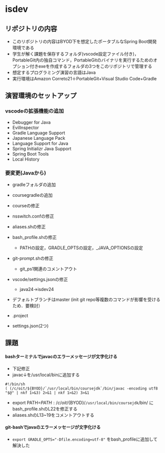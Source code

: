 # isdev
## リポジトリの内容
- このリポジトリの内容はBYOD下を想定したポータブルなSpring Boot開発環境である
- 学生が解く課題を保存するフォルダ(vscode設定ファイル付き)，PortableGit内の独自コマンド，PortableGitのバイナリを実行するためのオプション付きexeを作成するフォルダの3つをこのリポジトリで管理する
- 想定するプログラミング演習の言語はJava
- 実行環境はAmazon Correto21＋PortableGit+Visual Studio Code+Gradle


## 演習環境のセットアップ
### vscodeの拡張機能の追加
- Debugger for Java
- EvilInspector
- Gradle Language Support
- Japanese Language Pack
- Language Support for Java
- Spring Initializr Java Support
- Spring Boot Tools
- Local History

### 要変更(Javaから)
- gradleフォルダの追加
- coursegradleの追加
- courseの修正
- nsswitch.confの修正
- aliases.shの修正
- bash_profile.shの修正
  - PATHの設定，GRADLE_OPTSの設定，_JAVA_OPTIONSの設定
- git-prompt.shの修正
  - git_ps1関連のコメントアウト
- vscode/settings.jsonの修正
  - java24->isdev24

- デフォルトブランチはmaster (init git repo等複数のコマンドが影響を受けるため．要検討）
- .project
- settings.json(2つ)

## 課題
#### bashターミナルでjavacのエラーメッセージが文字化ける
- 下記修正
- javac↓を/usr/local/binに追加する
```
#!/bin/sh
( (/c/oit/${BYOD}/`/usr/local/bin/coursejdk`/bin/javac -encoding utf8 "$@" | nkf 1>&3) 2>&1 | nkf 1>&2) 3>&1
```
- export PATH=$PATH:/c/oit/${BYOD}/`/usr/local/bin/coursejdk`/bin/ にbash_profile.shのL22を修正する
- aliases.shのL13~19をコメントアウトする

#### git-bashでjavaのエラーメッセージが文字化ける
- `export GRADLE_OPTS="-Dfile.encoding=utf-8"` をbash_profileに追加して解決した
